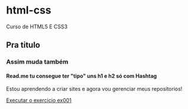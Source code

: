 # html-css
Curso de HTML5 E CSS3
## Pra titulo
### Assim muda também
#### Read.me tu consegue ter "tipo" uns h1 e h2 só com Hashtag


Estou aprendendo a criar sites e agora vou gerenciar meus reposítorios!

<a href="https://williamadriel.github.io/html-css/exercicios/ex002/">Executar o exercicio ex001</a>
